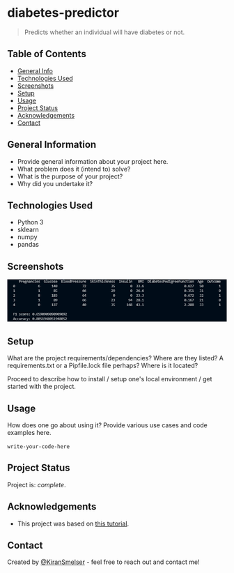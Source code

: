 # diabetes-predictor
> Predicts whether an individual will have diabetes or not.

## Table of Contents
* [General Info](#general-information)
* [Technologies Used](#technologies-used)
* [Screenshots](#screenshots)
* [Setup](#setup)
* [Usage](#usage)
* [Project Status](#project-status)
* [Acknowledgements](#acknowledgements)
* [Contact](#contact)


## General Information
- Provide general information about your project here.
- What problem does it (intend to) solve?
- What is the purpose of your project?
- Why did you undertake it?


## Technologies Used
- Python 3
- sklearn
- numpy
- pandas


## Screenshots
![Example screenshot](./example.PNG)


## Setup
What are the project requirements/dependencies? Where are they listed? A requirements.txt or a Pipfile.lock file perhaps? Where is it located?

Proceed to describe how to install / setup one's local environment / get started with the project.


## Usage
How does one go about using it?
Provide various use cases and code examples here.

`write-your-code-here`


## Project Status
Project is: _complete_.


## Acknowledgements
- This project was based on [this tutorial](https://www.youtube.com/watch?v=4HKqjENq9OU&list=WL&index=45).


## Contact
Created by [@KiranSmelser](https://github.com/KiranSmelser) - feel free to reach out and contact me!